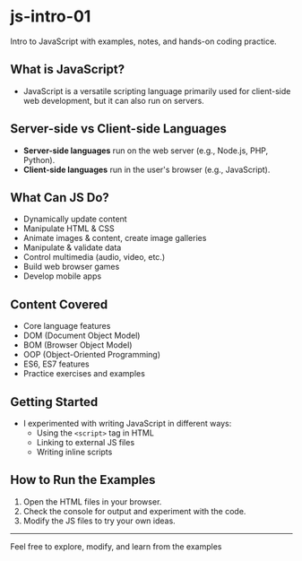 # js-intro-01

Intro to JavaScript with examples, notes, and hands-on coding practice.

## What is JavaScript?
* JavaScript is a versatile scripting language primarily used for client-side web development, but it can also run on servers.

## Server-side vs Client-side Languages
* **Server-side languages** run on the web server (e.g., Node.js, PHP, Python).
* **Client-side languages** run in the user's browser (e.g., JavaScript).

## What Can JS Do?
* Dynamically update content
* Manipulate HTML & CSS
* Animate images & content, create image galleries
* Manipulate & validate data
* Control multimedia (audio, video, etc.)
* Build web browser games
* Develop mobile apps

## Content Covered
* Core language features
* DOM (Document Object Model)
* BOM (Browser Object Model)
* OOP (Object-Oriented Programming)
* ES6, ES7 features
* Practice exercises and examples

## Getting Started
* I experimented with writing JavaScript in different ways:
    * Using the `<script>` tag in HTML
    * Linking to external JS files
    * Writing inline scripts

## How to Run the Examples
1. Open the HTML files in your browser.
2. Check the console for output and experiment with the code.
3. Modify the JS files to try your own ideas.

---

Feel free to explore, modify, and learn from the examples